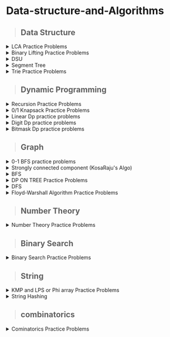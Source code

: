 # Data-structure-and-Algorithms


>## Data Structure

<details markdown = "1"><summary>LCA Practice Problems</summary>
 
  [Problem-01 (LCA Basic Code: ](https://www.spoj.com/problems/LCASQ/) [Solution by ar_rony1](https://ideone.com/zEd3aT)

  [Problem-02 : ](https://codeforces.com/contest/813/problem/C) [Solution by ar_rony1](https://codeforces.com/contest/813/submission/219704960)


</details>

<details markdown = "1"><summary>Binary Lifting Practice Problems</summary>
 
  [Problem-01 : ](https://cses.fi/problemset/task/1687/) [Solution by ar_rony1](https://cses.fi/paste/9453356b4844de3d5d6e7a/)

</details>

<details markdown = "1"><summary>DSU</summary>
 
 <details markdown = "1"><summary>Dsu Basic Code</summary>
 
  [Basic DSU Code](https://github.com/A-R-Rony/Data-structure/blob/main/DSU%20-%20basic.cpp)

</details>

  <details markdown = "1"><summary>Dsu Practice Problems</summary>


 [Problem-01 : ](https://codeforces.com/contest/25/problem/D) [Solution by ar_rony1](https://codeforces.com/contest/25/submission/172538064)

 [Problem-02 : ](https://www.spoj.com/problems/FRNDCIRC/) [Solution by ar_rony1](https://ideone.com/lX3fRf)
 
 [Problem-03 : ](https://codeforces.com/contest/1609/problem/D) [Solution by ar_rony1](https://codeforces.com/contest/1609/submission/179195697)

 [Problem-04 : ](https://codeforces.com/contest/1213/problem/G) [Solution by ar_rony1](https://codeforces.com/contest/1213/submission/224862644)
 
  </details>

</details>

<details markdown = "1"><summary>Segment Tree</summary>
  
 
 <details markdown = "1"><summary>Segment Tree Basic Code</summary>

  [Code](https://ideone.com/G0S2HO)
  
</details>


  <details markdown = "1"><summary>Segment Tree Practice Problems</summary>


 [Problem-01 : ](https://codeforces.com/contest/339/problem/D) [Solution by ar_rony1](https://codeforces.com/contest/339/submission/180560278)
  
 [Problem-02 : ](https://cses.fi/problemset/task/1647/) [Solution by ar_rony1](https://cses.fi/paste/486e757d5d10a3dc4f6874/)
  
 [Problem-03 : ](https://codeforces.com/contest/1709/problem/D) [Solution by ar_rony1](https://codeforces.com/contest/1709/submission/202788538)
  
 [Problem-04 : ](https://codeforces.com/contest/1257/problem/D) [Solution by ar_rony1](https://codeforces.com/contest/1257/submission/204004340)
 
  [Problem-05 : ](https://codeforces.com/contest/635/problem/D) [Solution by ar_rony1](https://codeforces.com/contest/635/submission/205513843)
  
   [Problem-06 : ](https://www.spoj.com/problems/KQUERY/) [Solution by ar_rony1](https://ideone.com/oCtO8f)
   
   [Problem-07 : ](https://cses.fi/problemset/task/1650/) [Solution by ar_rony1](https://cses.fi/paste/6eaed65683ac330d5d4a88/)
   
   [Problem-08 : ](https://lightoj.com/problem/strongest-community) [Solution by ar_rony1](https://ideone.com/FJY2OE)
   
   [Problem-09 : ](https://lightoj.com/problem/binary-simulation) [Solution by ar_rony1](https://ideone.com/7OnwOi)
   
   [Problem-10 : ](https://lightoj.com/problem/histogram) [Solution by ar_rony1](https://ideone.com/Vz3VZe)
   
   [Problem-11 : ](https://codeforces.com/contest/459/problem/D) [Solution by ar_rony1](https://codeforces.com/contest/459/submission/209100102)
   
   [Problem-12 : ](https://lightoj.com/problem/all-possible-inc-subseq) [Solution by ar_rony1](https://ideone.com/H0x3qI)
   
   [Problem-13 : ](https://lightoj.com/problem/diablo) [Solution by ar_rony1](https://ideone.com/bXhKn9)
  
   [Problem-14 : ](https://lightoj.com/problem/points-in-segments-ii) [Solution by ar_rony1](https://ideone.com/X82yCw)
   
   [Problem-15 : ](https://www.spoj.com/problems/GSS3/) [Solution by ar_rony1](https://ideone.com/iN15Er)
   
   [Problem-16 : ](https://codeforces.com/contest/474/problem/F) [Solution by ar_rony1](https://codeforces.com/contest/474/submission/209743998)
   
  [Problem-17 : ](https://codeforces.com/contest/920/problem/F) [Solution by ar_rony1](https://codeforces.com/contest/920/submission/209835588)
      
   [Problem-18 : ](https://codeforces.com/contest/52/problem/C) [Solution by ar_rony1](https://codeforces.com/contest/52/submission/209787135)

   [Problem-19 : ](https://codeforces.com/contest/1548/problem/B) [Solution by ar_rony1](https://codeforces.com/contest/1548/submission/210013271)

   [Problem-20 (XOR segment tree): ](https://codeforces.com/contest/242/problem/E) [Solution by ar_rony1](https://codeforces.com/contest/242/submission/210667764)

   [Problem-21 : ](https://cses.fi/problemset/task/1143/) [Solution by ar_rony1](https://cses.fi/paste/097c6f6f4f65b05660ed3e/)

  [Problem-22 : ](https://cses.fi/problemset/task/1749/) [Solution by ar_rony1](https://cses.fi/paste/d860a70f95f193de60f051/)

  [Problem-23 : ](https://cses.fi/problemset/task/2166) [Solution by ar_rony1](https://cses.fi/paste/334b643029ccb4c760f0d2/)

   [Problem-24 : ](https://cses.fi/problemset/task/2206/) [Solution by ar_rony1](https://cses.fi/paste/3ed2cb27fa8443df60f33b/)

   [Problem-25 : ](https://codeforces.com/contest/1038/problem/D) [Solution by ar_rony1](https://codeforces.com/contest/1038/submission/211271352)

  [Problem-26 : ](https://codeforces.com/contest/1535/problem/D) [Solution by ar_rony1](https://codeforces.com/contest/1535/submission/213599213)










   
  </details>


</details>

 <details markdown = "1"><summary>Trie Practice Problems</summary>


 [Problem-01 : ](https://codeforces.com/contest/858/problem/D) [Solution by ar_rony1](https://codeforces.com/contest/858/submission/224252995)

[Problem-02 : ](https://codeforces.com/contest/706/problem/D) [Solution by ar_rony1](https://codeforces.com/contest/706/submission/210759790)

[Problem-03 : ](https://toph.co/p/the-punishment) [Solution by ar_rony1](https://toph.co/s/1182337)

[Problem-04 : ](https://toph.co/p/maxxor) [Solution by ar_rony1](https://toph.co/s/1187695)

[Problem-05 : ](https://toph.co/p/undo-history) [Solution by ar_rony1](https://ideone.com/jodBxF)

[Problem-06 : ](https://toph.co/p/yet-another-xor-problem) [Solution by ar_rony1](https://ideone.com/44UYkM)




  </details>
 

>## Dynamic Programming

<details markdown = "1"><summary>Recursion Practice Problems</summary>


  [Problem-01 : ](https://codeforces.com/contest/768/problem/B) [Solution by ar_rony1](https://codeforces.com/contest/768/submission/182381983) 
  
  [Problem-02 : ](https://codeforces.com/contest/1033/problem/C) [Solution by ar_rony1](https://codeforces.com/contest/1033/submission/188237432)
  
  [Problem-03 : ](https://codeforces.com/contest/1778/problem/C) [Solution by ar_rony1](https://codeforces.com/contest/1778/submission/191619110)
  
  [Problem-04 : ](https://codeforces.com/problemset/problem/339/C) [Solution by ar_rony1](https://codeforces.com/contest/339/submission/197656704)
  
  [Problem-05 : ](https://codeforces.com/contest/1476/problem/D) [Solution by ar_rony1](https://codeforces.com/contest/1476/submission/197811092)

 
  </details>
  

  
   <details markdown = "1"><summary>0/1 Knapsack Practice Problems</summary>



  [Problem-01 : ](https://codeforces.com/contest/118/problem/D) [Solution by ar_rony1](https://codeforces.com/contest/118/submission/180596781) 
  
  [Problem-02 : ](https://codeforces.com/contest/1516/problem/C) [Solution by ar_rony1](https://codeforces.com/contest/1516/submission/186367116) 

  [Problem-03 : ](https://codeforces.com/contest/4/problem/D) [Solution by ar_rony1](https://codeforces.com/contest/4/submission/187702698) 
  
  [Problem-04 : ](https://codeforces.com/contest/812/problem/B) [Solution by ar_rony1](https://codeforces.com/contest/812/submission/189656369) 
  
  [Problem-05 : ](https://codeforces.com/contest/741/problem/B) [Solution by ar_rony1](https://codeforces.com/contest/741/submission/191344009) 
  
  [Problem-06 : ](https://codeforces.com/contest/1625/problem/C) [Solution by ar_rony1](https://codeforces.com/contest/1625/submission/192700686) 
  
  [Problem-07 : ](https://codeforces.com/contest/225/problem/C) [Solution by ar_rony1](https://codeforces.com/contest/225/submission/194632999)
  
  [Problem-08 : ](https://codeforces.com/contest/1681/problem/D) [Solution by ar_rony1](https://codeforces.com/contest/1681/submission/194881041) 
  
  [Problem-09 : ](https://codeforces.com/contest/1340/problem/B) [Solution by ar_rony1](https://codeforces.com/contest/1340/submission/200539663) 
  
  [Problem-10 : ](https://atcoder.jp/contests/abc281/tasks/abc281_d) [Solution by ar_rony1](https://atcoder.jp/contests/abc281/submissions/40748953) 
  
  [Problem-11 : ](https://codeforces.com/contest/1829/problem/H) [(Solution - 1 by ar_rony1)](https://codeforces.com/contest/1829/submission/204911564) , [(Solution - 2 by ar_rony1)](https://codeforces.com/contest/1829/submission/204848254) 
  
  [Problem-12 : ](https://codeforces.com/contest/1509/problem/C) [Solution by ar_rony1](https://codeforces.com/contest/1509/submission/207415467)
  
  [Problem-13 : ](https://codeforces.com/contest/1398/problem/D) [Solution by ar_rony1](https://codeforces.com/contest/1398/submission/207422695)
  
   [Problem-14 : ](https://codeforces.com/contest/1437/problem/C) [Solution by ar_rony1](https://codeforces.com/contest/1437/submission/207460514)
   
  [Problem-15 : ](https://atcoder.jp/contests/abc303/tasks/abc303_d) [Solution by ar_rony1](https://atcoder.jp/contests/abc303/submissions/41760446)
  
  [Problem-16 : ](https://codeforces.com/contest/1525/problem/D) [Solution by ar_rony1](https://codeforces.com/contest/1525/submission/209020735)
  
   [Problem-17 : ](https://codeforces.com/contest/1841/problem/C) [Solution by ar_rony1](https://codeforces.com/contest/1841/submission/209499662)

 [Problem-18 : ](https://codeforces.com/contest/1382/problem/D) [Solution by ar_rony1](https://codeforces.com/contest/1382/submission/211000438)

 [Problem-19 : ](https://codeforces.com/contest/1286/problem/A) [Solution by ar_rony1](https://codeforces.com/contest/1286/submission/211168968)

 [Problem-20 : ](https://codeforces.com/contest/1096/problem/D) [Solution by ar_rony1](https://codeforces.com/contest/1096/submission/214702770)

  [Problem-21 : ](https://codeforces.com/contest/1051/problem/D) [Solution by ar_rony1](https://codeforces.com/contest/1051/submission/216789407)

  [Problem-22 : ](https://codeforces.com/contest/577/problem/B) [Solution by ar_rony1](https://codeforces.com/contest/577/submission/222853553)

  [Problem-23 : ](https://codeforces.com/contest/607/problem/B) [Solution by ar_rony1](https://codeforces.com/contest/607/submission/222881978)

  [Problem-24 : ](https://codeforces.com/contest/1155/problem/D) [Solution by ar_rony1](https://codeforces.com/contest/1155/submission/225864653)

  [Problem-25(one time memoization) : ](https://toph.co/p/unique-relief) [Solution by ar_rony1](https://ideone.com/UHgled)

  [Problem-26(one time memoization) : ](https://toph.co/p/ocd-returns) [Solution by ar_rony1](https://ideone.com/uTkKOO)










  
  </details>
  
  <details markdown = "1"><summary>Linear Dp practice problems</summary>


  [Problem-01 : ](https://leetcode.com/problems/decode-ways/) [Solution by ar_rony1](https://leetcode.com/submissions/detail/835211190/)  
  
  [Problem-02 : ](https://codeforces.com/contest/474/problem/D) [Solution by ar_rony1](https://codeforces.com/contest/474/submission/178916246)
  
  [Problem-03 : ](https://codeforces.com/contest/711/problem/C) [Solution by ar_rony1](https://codeforces.com/contest/711/submission/202781445)
 
 
  </details>
  
  <details markdown = "1"><summary>Digit Dp practice problems</summary>


  [Problem-01 : ](https://lightoj.com/problem/investigation) [Solution by ar_rony1](https://lightoj.com/submission/2530133)  

   [Problem-02 : ](https://codeforces.com/contest/1036/problem/C) [Solution by ar_rony1](https://codeforces.com/contest/1036/submission/223048706)  

  
 
  </details>

  
  <details markdown = "1"><summary>Bitmask Dp practice problems</summary>


  [Problem-01 : ](https://lightoj.com/problem/marriage-ceremonies) [Solution by ar_rony1](https://lightoj.com/submission/2754932)  
  
  [Problem-02 : ](https://codeforces.com/contest/1185/problem/G1) [Solution by ar_rony1](https://codeforces.com/contest/1185/submission/203876421)  

   [Problem-03 : ](https://codeforces.com/contest/580/problem/D) [Solution by ar_rony1](https://codeforces.com/contest/580/submission/210829528) 

   [Problem-04 : ](https://toph.co/p/gaaner-koli) [Solution by ar_rony1](https://ideone.com/RsKv05)  

   [Problem-05 : ](https://toph.co/p/paying-bills) [Solution by ar_rony1](https://ideone.com/xm5JLD)  


  
  
  </details>
  
  
  >## Graph

 <details markdown = "1"><summary>0-1 BFS practice problems</summary>


  [Problem-01 (0-1 BFS Basic Code: ](https://codeforces.com/contest/1063/problem/B) [Solution by ar_rony1](https://codeforces.com/contest/1063/submission/221889234)
  
  [Problem-02 : ](https://www.spoj.com/problems/KATHTHI/) [Solution by ar_rony1](https://ideone.com/hSyCFe)  

  
  </details>

<details markdown = "1"><summary>Strongly connected component (KosaRaju's Algo)</summary>

  <details markdown = "1"><summary>Strongly connected component Basic Code</summary>


  [Strongly connected component ](https://github.com/A-R-Rony/Graph-theory/blob/main/scc.cpp)
  
</details>
  
   <details markdown = "1"><summary>Strongly connected component Practice Problems</summary>


  [Problem-01 : ](https://codeforces.com/contest/427/problem/C) [Solution by ar_rony1](https://codeforces.com/contest/427/submission/183632211)  
  
  
  
  </details>
  
  
  </details>

  
<details markdown = "1"><summary>BFS</summary>

  <details markdown = "1"><summary>BFS Basic Code</summary>


  [BFS Basic Code](https://github.com/A-R-Rony/Graph-theory/blob/main/BFS.cpp)

</details>
  
   <details markdown = "1"><summary>BFS Practice Problems</summary>


  [Problem-01 : ](https://codeforces.com/problemset/problem/1133/F1) [Solution by ar_rony1](https://codeforces.com/contest/1133/submission/174969128)  
  
  [Problem-02 : ](https://codeforces.com/contest/986/problem/A) [Solution by ar_rony1](https://codeforces.com/contest/986/submission/177106641)
  
  [Problem-03 : ](https://codeforces.com/contest/954/problem/D) [Solution by ar_rony1](https://codeforces.com/contest/954/submission/181379458)
  
  [Problem-04 : ](https://codeforces.com/contest/1365/problem/D) [Solution by ar_rony1](https://codeforces.com/contest/1365/submission/181383524)
  
  [Problem-05 : ](https://codeforces.com/contest/689/problem/B) [Solution by ar_rony1](https://codeforces.com/contest/689/submission/185154489)
  
   [Problem-06 : ](https://codeforces.com/contest/1176/problem/E) [Solution by ar_rony1](https://codeforces.com/contest/1176/submission/187680527)

  [Problem-07 : ](https://codeforces.com/contest/242/problem/C) [Solution by ar_rony1](https://codeforces.com/contest/242/submission/213050176)

  [Problem-08 : ](https://codeforces.com/contest/1283/problem/D) [Solution by ar_rony1](https://codeforces.com/contest/1283/submission/213604064)

  
  
 
  
  </details>
  
       
  </details>

  <details markdown = "1"><summary>DP ON TREE Practice Problems</summary>


  [Problem-01 : ](https://cses.fi/problemset/task/1130/) [Solution by ar_rony1](https://cses.fi/paste/5063358e3ad179a7614a16/)  

  [Problem-02 : ](https://cses.fi/problemset/task/1133/) [Solution by ar_rony1](https://cses.fi/paste/53eff2f0f436fb2861505d/)  

  [Problem-03 : ](https://cses.fi/problemset/task/1132) [Solution by ar_rony1](https://cses.fi/paste/10b381d157426b8e614e49/)  

  [Problem-04 : ](https://codeforces.com/contest/1324/problem/F) [Solution by ar_rony1](https://codeforces.com/contest/1324/submission/211896294)  

  [Problem-05 : ](https://codeforces.com/contest/1573/problem/C) [Solution by ar_rony1](https://codeforces.com/contest/1573/submission/211959670)  


[Company Queries I](https://cses.fi/problemset/task/1687) - [Solution by ar_rony1](https://cses.fi/paste/9453356b4844de3d5d6e7a/)

[Company Queries II](https://cses.fi/problemset/task/1688) - [Solution by ar_rony1](https://cses.fi/paste/08a29633ef085fdd618be0/)

[Distance Queries](https://cses.fi/problemset/task/1135) - [Solution by ar_rony1](https://cses.fi/paste/07041f0d5acf0e43618c40/)

[Counting Paths](https://cses.fi/problemset/task/1136) - [Solution by ar_rony1](https://cses.fi/paste/f16d68382a7b97796196c5/)

[Subtree Queries](https://cses.fi/problemset/task/1137) - [Solution by ar_rony1](https://cses.fi/paste/237707c8fc261ffc61a959/)

[Path Queries](https://cses.fi/problemset/task/1138) - [Solution by ar_rony1](https://cses.fi/paste/dbb8fe58a3406bf261a9c9/)

[Distinct Colors](https://cses.fi/problemset/task/1139) - [Solution by ar_rony1](https://cses.fi/paste/a0d16dafacc8037a61ad2c/)


  
  
  </details>
  
  <details markdown = "1"><summary>DFS</summary>

  <details markdown = "1"><summary>DFS Basic Code</summary>


  [DFS Basic Code](https://github.com/A-R-Rony/Graph-theory/blob/main/DFS.cpp)

</details>
  
   <details markdown = "1"><summary>DFS Practice Problems</summary>


 [Problem-01 : ](https://codeforces.com/contest/659/problem/E) [Solution by ar_rony1](https://codeforces.com/contest/659/submission/172912579)
 
 [Problem-02 : ](https://codeforces.com/contest/598/problem/D) [Solution by ar_rony1](https://codeforces.com/contest/598/submission/173363072)
 
 [Problem-03 : ](https://www.spoj.com/problems/FOXLINGS/) [Solution by ar_rony1](https://ideone.com/6vpsNI)
  
 [Problem-04 : ](https://www.spoj.com/problems/IITKWPCI/) [Solution by ar_rony1](https://ideone.com/iovpUi)
 
 [Problem-05 : ](https://codeforces.com/contest/682/problem/C) [Solution by ar_rony1](https://codeforces.com/contest/682/submission/174207821)
 
 [Problem-06 : ](https://codeforces.com/contest/1735/problem/C) [Solution by ar_rony1](https://codeforces.com/contest/1735/submission/174437810)
 
 [Problem-07 : ](https://codeforces.com/contest/723/problem/D) [Solution by ar_rony1](https://codeforces.com/contest/723/submission/174599835)
 
 [Problem-08 : ](https://codeforces.com/problemset/problem/939/D) [Solution by ar_rony1](https://ideone.com/m2HEJv)
 
 [Problem-09 : ](https://codeforces.com/contest/931/problem/D) [Solution by ar_rony1](https://codeforces.com/contest/931/submission/176956335)
  
 [Problem-10 : ](https://codeforces.com/contest/979/problem/C) [Solution by ar_rony1](https://codeforces.com/contest/979/submission/182205680)
  
 [Problem-11 : ](https://codeforces.com/contest/1766/problem/C) [Solution by ar_rony1](https://codeforces.com/contest/1766/submission/185076097)
  
 [Problem-12 : ](https://codeforces.com/contest/1056/problem/D) [Solution by ar_rony1](https://codeforces.com/contest/1056/submission/186641065)
  
 [Problem-13 : ](https://codeforces.com/contest/1384/problem/C) [Solution by ar_rony1](https://codeforces.com/contest/1384/submission/186736802)
 
 [Problem-14 : ](https://codeforces.com/contest/1406/problem/C) [Solution by ar_rony1](https://codeforces.com/contest/1406/submission/187151535)
  
 [Problem-15 (Bipertite Graph) : ](https://www.spoj.com/problems/BUGLIFE/) [Solution by ar_rony1](https://ideone.com/6uuCht)
  
 [Problem-16 : ](https://codeforces.com/contest/1144/problem/F) [Solution by ar_rony1](https://codeforces.com/contest/1144/submission/187687221)
 
 [Problem-17 : ](https://codeforces.com/contest/741/problem/B) [Solution by ar_rony1](https://codeforces.com/contest/741/submission/191344009) 
  
 [Problem-18 : ](https://codeforces.com/contest/616/problem/C) [Solution by ar_rony1](https://codeforces.com/contest/616/submission/193679935) 
  
 [Problem-19 : ](https://codeforces.com/contest/1253/problem/D) [Solution by ar_rony1](https://codeforces.com/contest/1253/submission/194491667)
  
 [Problem-20 : ](https://codeforces.com/contest/919/problem/D) [Solution by ar_rony1](https://codeforces.com/contest/919/submission/194532871)

 [Problem-21 : ](https://atcoder.jp/contests/abc292/tasks/abc292_e) [Solution by ar_rony1](https://atcoder.jp/contests/abc292/submissions/39712018)
  
 [Problem-22 : ](https://codeforces.com/contest/1209/problem/D) [Solution by ar_rony1](https://codeforces.com/contest/1209/submission/199082427)
  
 [Problem-23 (cycle detect in directed graph): ](https://codeforces.com/contest/1411/problem/C) [Solution by ar_rony1](https://codeforces.com/contest/1411/submission/200961643)

 [Problem-24 : ](https://codeforces.com/contest/1093/problem/D) [Solution by ar_rony1](https://codeforces.com/contest/1093/submission/201452691)
 
 [Problem-25 : ](https://atcoder.jp/contests/abc284/tasks/abc284_e) [Solution by ar_rony1](https://atcoder.jp/contests/abc284/submissions/40536021)
 
  [Problem-26 : ](https://codeforces.com/contest/842/problem/C) [Solution by ar_rony1](https://codeforces.com/contest/842/submission/205833102)
  
 
  [Problem-27 : ](https://codeforces.com/contest/1702/problem/G1) [Solution by ar_rony1](https://codeforces.com/contest/1702/submission/206864656)
  
 
  [Problem-28 : ](https://codeforces.com/contest/1328/problem/E) [Solution by ar_rony1](https://codeforces.com/contest/1328/submission/206998971)
  
   [Problem-29 : ](https://codeforces.com/contest/161/problem/D) [Solution by ar_rony1](https://codeforces.com/contest/161/submission/207321610)
   
   [Problem-30 : ](https://codeforces.com/contest/1388/problem/C) [Solution by ar_rony1](https://codeforces.com/contest/1388/submission/208014884)

  [Problem-31 : ](https://codeforces.com/contest/1592/problem/C) [Solution by ar_rony1](https://codeforces.com/contest/1592/submission/209178266)
  
  [Problem-32 : ](https://codeforces.com/problemset/problem/1401/D) [Solution by ar_rony1](https://codeforces.com/contest/1401/submission/209347626)

  [Problem-33 : ](https://codeforces.com/contest/1338/problem/B) [Solution by ar_rony1](https://codeforces.com/contest/1338/submission/212072169)

 [Problem-34 : ](https://codeforces.com/contest/1244/problem/D) [Solution by ar_rony1](https://codeforces.com/contest/1244/submission/214393196)

  [Problem-35 : ](https://codeforces.com/contest/1027/problem/D) [Solution by ar_rony1](https://codeforces.com/contest/1027/submission/219644047)



 
 
  </details>
  
  </details>
  
  <details markdown = "1"><summary>Floyd-Warshall Algorithm Practice Problems</summary>


  [Problem-01 : ](https://codeforces.com/contest/295/problem/B) [Solution by ar_rony1](https://codeforces.com/contest/295/submission/185465390)  
  
  [Problem-02 : ](https://atcoder.jp/contests/abc286/tasks/abc286_e) [Solution by ar_rony1](https://atcoder.jp/contests/abc286/submissions/40446437)
  
  [Problem-03 : ](https://cses.fi/problemset/task/1672/) [Solution by ar_rony1](https://cses.fi/paste/6fb0d6643665f492593599/)

 
  </details>
  
  >## Number Theory

  
   <details markdown = "1"><summary>Number Theory Practice Problems</summary>


 [Problem-01 : ](https://lightoj.com/problem/pairs-forming-lcm) [Solution by ar_rony1](https://ideone.com/qjiQqL)
 
 [Problem-02 : ](https://cses.fi/problemset/task/1716/) [Solution by ar_rony1](https://cses.fi/paste/06074e54d99c3bb248646e/)
  
 [Problem-03 : ](https://cses.fi/problemset/task/1717/) [Solution by ar_rony1](https://cses.fi/paste/98a2da5e2b4745334865d8/)
 
 [Problem-04 : ](https://codeforces.com/contest/1176/problem/D) [Solution by ar_rony1](https://codeforces.com/contest/1176/submission/175716706)
 
 [Problem-05 : ](https://atcoder.jp/contests/abc136/tasks/abc136_e) [Solution by ar_rony1](https://atcoder.jp/contests/abc136/submissions/35644978)
 
 [Problem-06 : ](https://codeforces.com/contest/1183/problem/F) [Solution by ar_rony1](https://codeforces.com/contest/1183/submission/176253285)
 
 [Problem-07 : ](https://codeforces.com/contest/112/problem/D) [Solution by ar_rony1](https://codeforces.com/contest/112/submission/179081136)

 [Problem-08 : ](https://codeforces.com/gym/101981) [**J**] [Solution by ar_rony1](https://codeforces.com/gym/101981/submission/186538223)
  
  [Problem-09 : ](https://codeforces.com/contest/546/problem/D) [Solution by ar_rony1](https://codeforces.com/contest/546/submission/186603719)
  
  [Problem-10 : ](https://onlinejudge.org/external/115/11526.pdf) [Solution by ar_rony1](https://ideone.com/SGGR0Y)
  
  [Problem-11 : ](https://codeforces.com/problemset/problem/385/C) [Solution by ar_rony1](https://codeforces.com/contest/385/submission/187620232)
  
  [Problem-12 : ](https://codeforces.com/contest/1228/problem/C) [Solution by ar_rony1](https://codeforces.com/contest/1228/submission/188670890)
  
  [Problem-13 : ](https://codeforces.com/contest/237/problem/C) [Solution by ar_rony1](https://codeforces.com/contest/237/submission/189005625)
  
  [Problem-14 : ](https://codeforces.com/problemset/problem/1312/D) [Solution by ar_rony1](https://codeforces.com/contest/1312/submission/192766293)
  
  [Problem-15 : ](https://codeforces.com/contest/569/problem/C) [Solution by ar_rony1](https://codeforces.com/contest/569/submission/193763124)
  
  [Problem-16 : ](https://codeforces.com/contest/1462/problem/E2) [Solution by ar_rony1](https://codeforces.com/contest/1462/submission/194557731)
  
  [Problem-17 : ](https://codeforces.com/contest/1795/problem/D) [Solution by ar_rony1](https://codeforces.com/contest/1795/submission/195019951)
  
  [Problem-18 : ](https://atcoder.jp/contests/abc293/tasks/abc293_e) [Solution by ar_rony1](https://atcoder.jp/contests/abc293/submissions/39756140)
  
  [Problem-19 : ](https://atcoder.jp/contests/abc280/tasks/abc280_d) [Solution by ar_rony1](https://atcoder.jp/contests/abc280/submissions/40774699)
  
  [Problem-20 : ](https://codeforces.com/contest/1114/problem/C) [Solution by ar_rony1](https://codeforces.com/contest/1114/submission/203160180)
  
  [Problem-21 : ](https://codeforces.com/contest/842/problem/C) [Solution by ar_rony1](https://codeforces.com/contest/842/submission/205833102)

 [Problem-22 : ](https://codeforces.com/contest/1295/problem/D) [Solution by ar_rony1](https://codeforces.com/contest/1295/submission/211794656)



  </details>
  
   >## Binary Search

  
   <details markdown = "1"><summary>Binary Search Practice Problems</summary>
   

 [Problem-01 : ](https://codeforces.com/contest/923/problem/B) [Solution by ar_rony1](https://codeforces.com/contest/923/submission/173387018)
 
 [Problem-02 : ](https://codeforces.com/contest/682/problem/B) [Solution by ar_rony1](https://codeforces.com/contest/682/submission/174076452)
 
 [Problem-03 : ](https://codeforces.com/contest/1735/problem/A) [Solution by ar_rony1](https://codeforces.com/contest/1735/submission/174430718)
 
 [Problem-04 : ](https://codeforces.com/contest/527/problem/C) [Solution by ar_rony1](https://codeforces.com/contest/527/submission/176418997)
 
 [Problem-05 : ](https://codeforces.com/contest/817/problem/C) [Solution by ar_rony1](https://codeforces.com/contest/817/submission/179016676)
  
 [Problem-06 : ](https://codeforces.com/contest/1359/problem/C) [Solution by ar_rony1](https://codeforces.com/contest/1359/submission/182338395)
  
 [Problem-07 : ](https://codeforces.com/problemset/problem/1336/B) [Solution by ar_rony1](https://codeforces.com/contest/1336/submission/183734417)
  
 [Problem-08 : ](https://codeforces.com/contest/778/problem/A) [Solution by ar_rony1](https://codeforces.com/contest/778/submission/186420168)
 
 [Problem-09 : ](https://codeforces.com/contest/1393/problem/C) [Solution by ar_rony1](https://codeforces.com/contest/1393/submission/186791081)
  
  [Problem-10 : ](https://atcoder.jp/contests/arc154/tasks/arc154_b) [Solution by ar_rony1](https://atcoder.jp/contests/arc154/submissions/40444008)
  
  [Problem-11 : ](https://codeforces.com/contest/807/problem/C) [Solution by ar_rony1](https://codeforces.com/contest/807/submission/201867347)
  
 [Problem-12 : ](https://codeforces.com/contest/738/problem/C) [Solution by ar_rony1](https://codeforces.com/contest/738/submission/202096510)
 
 [Problem-13 : ](https://codeforces.com/contest/287/problem/B) [Solution by ar_rony1](https://codeforces.com/contest/287/submission/202337130)

  
  </details>
  
   >## String

  
   <details markdown = "1"><summary>KMP and LPS or Phi array Practice Problems</summary>

 [Classical KMP & LPS : ]() [Code  ](https://ideone.com/8DBWzn)
 
 [Problem-01 : ](https://codeforces.com/contest/1137/problem/B) [Solution by ar_rony1](https://codeforces.com/contest/1137/submission/191294574)
 
 [Problem-02 : ](https://codeforces.com/contest/1326/problem/D2) [Solution by ar_rony1](https://codeforces.com/contest/1326/submission/209167363)

 [Problem-03 : ](https://codeforces.com/contest/471/problem/D) [Solution by ar_rony1](https://codeforces.com/contest/471/submission/221400575)


 
  </details>
  
  <details markdown = "1"><summary>String Hashing</summary>


 [Problem-01 : ](https://atcoder.jp/contests/abc287/tasks/abc287_e) [Solution by ar_rony1](https://atcoder.jp/contests/abc287/submissions/40401750)
 
[Problem-02 : (template)](https://codeforces.com/contest/271/problem/D) [Solution by ar_rony1](https://codeforces.com/contest/271/submission/208561434)

[Problem-03 :](https://atcoder.jp/contests/abc141/tasks/abc141_e) [Solution by ar_rony1](https://atcoder.jp/contests/abc141/submissions/44191488)
  
  </details>
  
  >## combinatorics


  <details markdown = "1"><summary>Cominatorics Practice Problems</summary>


  [Problem-01 : ](https://codeforces.com/contest/1598/problem/D) [Solution by ar_rony1](https://codeforces.com/contest/1598/submission/199722939)  
  
  [Problem-02 : ](https://www.hackerrank.com/contests/final-selection-contest/challenges/alice-in-borderland) [Solution by ar_rony1](https://ideone.com/NHY8Zj)  

 [Problem-03 : ](https://codeforces.com/contest/300/problem/C) [Solution by ar_rony1](https://codeforces.com/contest/300/submission/211004122)  
 
 
  </details>
  
  
  

